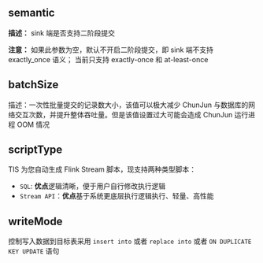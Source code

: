 ## semantic
**描述：** sink 端是否支持二阶段提交

**注意：**
    如果此参数为空，默认不开启二阶段提交，即 sink 端不支持 exactly_once 语义；
    当前只支持 exactly-once 和 at-least-once
    
## batchSize

描述：一次性批量提交的记录数大小，该值可以极大减少 ChunJun 与数据库的网络交互次数，并提升整体吞吐量。但是该值设置过大可能会造成 ChunJun 运行进程 OOM 情况

## scriptType

TIS 为您自动生成 Flink Stream 脚本，现支持两种类型脚本：

* `SQL`: **优点**逻辑清晰，便于用户自行修改执行逻辑
* `Stream API`：**优点**基于系统更底层执行逻辑执行、轻量、高性能

## writeMode

控制写入数据到目标表采用 `insert into` 或者 `replace into` 或者 `ON DUPLICATE KEY UPDATE` 语句
    
